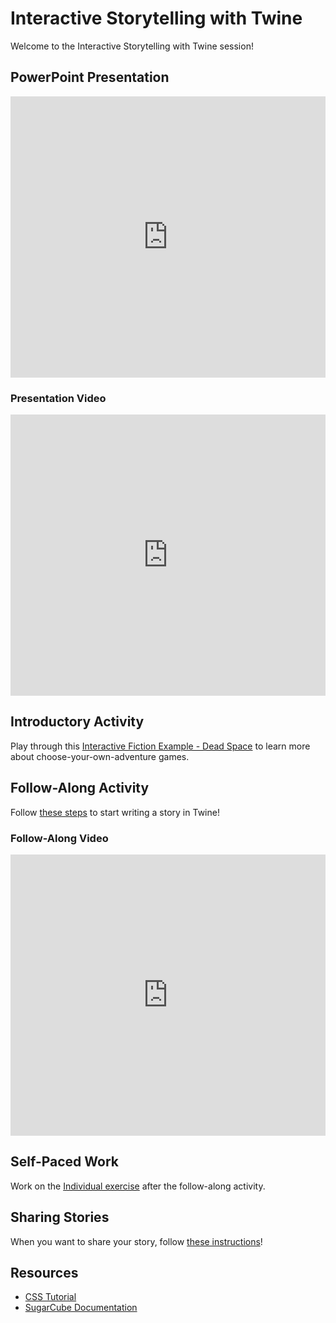 # Interactive Storytelling with Twine
Welcome to the Interactive Storytelling with Twine session!

## PowerPoint Presentation
<iframe src='https://view.officeapps.live.com/op/embed.aspx?src=https://hylandtechoutreach.github.io/ucs/Session2Twine/InteractiveStorytelling.pptx' width='100%' height='450px' frameborder='0'></iframe>

### Presentation Video
<iframe width="100%" height="450px" src="https://www.youtube.com/embed/nylg0e3rRiQ" frameborder="0" allow="accelerometer; autoplay; clipboard-write; encrypted-media; gyroscope; picture-in-picture" allowfullscreen></iframe>

## Introductory Activity
Play through this [Interactive Fiction Example - Dead Space](http://chooseyourstory.com/story/viewer/default.aspx?StoryId=23287) to learn more about choose-your-own-adventure games.

## Follow-Along Activity
Follow [these steps](FollowAlong.md) to start writing a story in Twine!

### Follow-Along Video
<iframe width="100%" height="450px" src="https://www.youtube.com/embed/9PuIZa3iX7E" frameborder="0" allow="accelerometer; autoplay; clipboard-write; encrypted-media; gyroscope; picture-in-picture" allowfullscreen></iframe>

## Self-Paced Work
Work on the [Individual exercise](IndividualExercise.md) after the follow-along activity.

## Sharing Stories
When you want to share your story, follow [these instructions](SharingStories.md)!

## Resources
- [CSS Tutorial](https://www.w3schools.com/css/)
- [SugarCube Documentation](https://www.motoslave.net/sugarcube/2/docs/)
